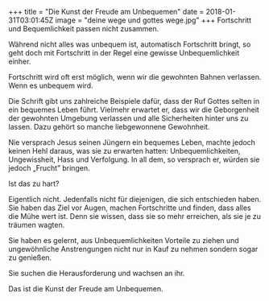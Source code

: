 +++
title = "Die Kunst der Freude am Unbequemen"
date = 2018-01-31T03:01:45Z
image = "deine wege und gottes wege.jpg"
+++
Fortschritt und Bequemlichkeit passen nicht zusammen.

Während nicht alles was unbequem ist, automatisch Fortschritt bringt, so geht doch mit Fortschritt in der Regel eine gewisse Unbequemlichkeit einher.

Fortschritt wird oft erst möglich, wenn wir die gewohnten Bahnen verlassen. Wenn es unbequem wird.

Die Schrift gibt uns zahlreiche Beispiele dafür, dass der Ruf Gottes selten in ein bequemes Leben führt. Vielmehr erwartet er, dass wir die Geborgenheit der gewohnten Umgebung verlassen und alle Sicherheiten hinter uns zu lassen. Dazu gehört so manche liebgewonnene Gewohnheit.

Nie versprach Jesus seinen Jüngern ein bequemes Leben, machte jedoch keinen Hehl daraus, was sie zu erwarten hatten: Unbequemlichkeiten, Ungewissheit, Hass und Verfolgung. In all dem, so versprach er, würden sie jedoch „Frucht” bringen.

Ist das zu hart?

Eigentlich nicht. Jedenfalls nicht für diejenigen, die sich entschieden haben. Sie haben das Ziel vor Augen, machen Fortschritte und finden, dass alles die Mühe wert ist. Denn sie wissen, dass sie so mehr erreichen, als sie je zu träumen wagten.

Sie haben es gelernt, aus Unbequemlichkeiten Vorteile zu ziehen und ungewöhnliche Anstrengungen nicht nur in Kauf zu nehmen sondern sogar zu genießen.

Sie suchen die Herausforderung und wachsen an ihr.

Das ist die Kunst der Freude am Unbequemen.